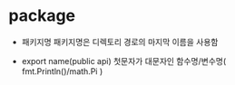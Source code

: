 # package

- 패키지명
  패키지명은 디렉토리 경로의 마지막 이름을 사용함

- export name(public api)
  첫문자가 대문자인 함수명/변수명( fmt.Println()/math.Pi )
